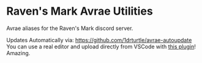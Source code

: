 # Raven's Mark Avrae Utilities

Avrae aliases for the Raven's Mark discord server.

Updates Automatically via: https://github.com/1drturtle/avrae-autoupdate
You can use a real editor and upload directly from VSCode with [this plugin](https://marketplace.visualstudio.com/items?itemName=Croebh.avrae-utilities)! Amazing.
